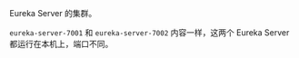 Eureka Server 的集群。

`eureka-server-7001` 和 `eureka-server-7002` 内容一样，这两个 Eureka Server 都运行在本机上，端口不同。